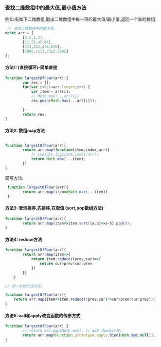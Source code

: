 ### 查找二维数组中的最大值,最小值方法



例如:有如下二维数组,取出二维数组中每一项的最大值/最小值,返回一个新的数组.

```javascript
 // 查找二维数组中的最大值.
const arr = [
        [4,5,1,3],
        [11,23,45,64],
        [111,333,445,678],
        [1000,1112,2312,2345]
];
```



#### 方法1: (直接循环)-简单直接

```javascript
function largestOfFour(arr) {
        var res = [];
        for(var i=0;i<arr.length;i++) {
            var item = arr[i];
            // Math.max(...arr[i])
            res.push(Math.max(...arr[i]));
            
        }
        return res;
}
```



#### 方法2: 数组map方法

```javascript

function largestOfFour(arr){
        return arr.map(function(item,index,arr){
            // console.log(item,index,arr);
            return Math.max(...item);
        })
}

```

简写方法:

```javascript
 function largestOfFour(arr){
        return arr.map(item=>Math.max(...item))
 }

```

####  方法3: 冒泡排序,先排序,在取值 (sort,pop数组方法)

```javascript
function largestOfFour(arr){
        return arr.map(item=>item.sort((a,b)=>a-b).pop());
}
```



#### 方法4: reduce方法

```js
function largestOfFour(arr){
        return arr.map(item=>{
            return item.reduce((prev,cur)=>{
                return cur>prev?cur:prev
            })
        })
    }

// 进一步优化该方法:

function largestOfFour(arr){
 	return arr.map(item=>item.reduce((prev,cur)=>cur>prev?cur:prev));   
}
```



#### 方法5: call和apply改变函数的传参方式

```javascript
function largestOfFour(arr) {
        // return arr.map(Math.max); // NaN (Number转)
        return arr.map(Function.prototype.apply.bind(Math.max,null));
}
```


